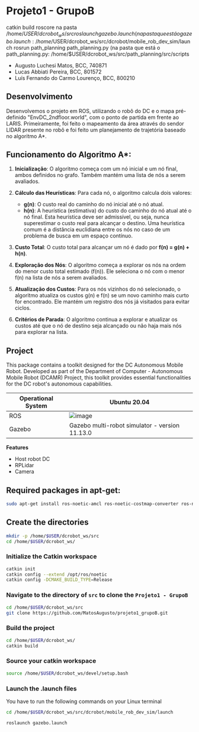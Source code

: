 # Projeto1 - GrupoB

catkin build
roscore na pasta /home/$USER/dcrobot_ws/src
roslaunch gazebo.launch (na pasta que está o gazebo.launch: /home/$USER/dcrobot_ws/src/dcrobot/mobile_rob_dev_sim/launch
rosrun path_planning path_planning.py (na pasta que está o path_planning.py: /home/$USER/dcrobot_ws/src/path_planning/src/scripts

- Augusto Luchesi Matos, BCC, 740871
- Lucas Abbiati Pereira, BCC, 801572
- Luís Fernando do Carmo Lourenço, BCC, 800210

 ## Desenvolvimento 
 Desenvolvemos o projeto em ROS, utilizando o robô do DC e o mapa pré-definido "EnvDC_2ndfloor.world", com o ponto de partida em frente ao LARIS.
 Primeiramente, foi feito o mapeamento da área através do sendor LIDAR presente no robô e foi feito um planejamento de trajetória baseado no algoritmo A*.
 
 ## Funcionamento do Algoritmo A*:

1. **Inicialização**: O algoritmo começa com um nó inicial e um nó final, ambos definidos no grafo. Também mantém uma lista de nós a serem avaliados.

2. **Cálculo das Heurísticas**: Para cada nó, o algoritmo calcula dois valores:
   - **g(n)**: O custo real do caminho do nó inicial até o nó atual.
   - **h(n)**: A heurística (estimativa) do custo do caminho do nó atual até o nó final. Esta heurística deve ser admissível, ou seja, nunca superestimar o custo real para alcançar o destino. Uma heurística comum é a distância euclidiana entre os nós no caso de um problema de busca em um espaço contínuo.

3. **Custo Total**: O custo total para alcançar um nó é dado por **f(n) = g(n) + h(n)**.

4. **Exploração dos Nós**: O algoritmo começa a explorar os nós na ordem do menor custo total estimado (f(n)). Ele seleciona o nó com o menor f(n) na lista de nós a serem avaliados.

5. **Atualização dos Custos**: Para os nós vizinhos do nó selecionado, o algoritmo atualiza os custos g(n) e f(n) se um novo caminho mais curto for encontrado. Ele mantém um registro dos nós já visitados para evitar ciclos.

6. **Critérios de Parada**: O algoritmo continua a explorar e atualizar os custos até que o nó de destino seja alcançado ou não haja mais nós para explorar na lista.



## Project

This package contains a toolkit designed for the DC Autonomous Mobile Robot. Developed as part of the Department of Computer - Autonomous Mobile Robot (DCAMR) Project, this toolkit provides essential functionalities for the DC robot's autonomous capabilities.

 
| Operational System          	|  Ubuntu 20.04        	|
| ---------------------------- | ------------------------ |
| ROS                        	| ![image](https://user-images.githubusercontent.com/74054598/149457205-fd48db89-0658-4511-af36-bcd8662562da.png)|
| Gazebo   	              	| Gazebo multi-robot simulator - version 11.13.0 	|

**Features**
   - Host robot DC
   - RPLidar
   - Camera


## Required packages in apt-get:

```bash
sudo apt-get install ros-noetic-amcl ros-noetic-costmap-converter ros-noetic-depthimage-to-laserscan ros-noetic-dynamic-reconfigure ros-noetic-ddynamic-reconfigure ros-noetic-ddynamic-reconfigure-dbgsym ros-noetic-ddynamic-reconfigure-python ros-noetic-geometry2 ros-noetic-hector-slam ros-noetic-hector-gazebo-plugins ros-noetic-move-base ros-noetic-move-base-flex ros-noetic-navigation ros-noetic-openslam-gmapping ros-noetic-rplidar-ros ros-noetic-slam-gmapping ros-noetic-spatio-temporal-voxel-layer ros-noetic-teb-local-planner ros-noetic-teleop-twist-keyboard ros-noetic-teleop-twist-joy ros-noetic-urg-node ros-noetic-rtabmap ros-noetic-rtabmap-ros ros-noetic-octomap ros-noetic-octomap-ros ros-noetic-octomap-rviz-plugins ros-noetic-octomap-server ros-noetic-octovis ros-noetic-imu-filter-madgwick ros-noetic-robot-localization ros-noetic-robot-pose-ekf ros-noetic-pointcloud-to-laserscan ros-noetic-rosbridge-server ros-noetic-map-server ros-noetic-realsense2-camera ros-noetic-realsense2-description ros-noetic-cmake-modules ros-noetic-velodyne-gazebo-plugins ros-noetic-ompl ros-noetic-navfn ros-noetic-dwa-local-planner ros-noetic-global-planner ros-noetic-costmap-2d ros-noetic-robot-self-filter ros-noetic-ros-numpy ros-noetic-pcl-ros ros-noetic-pcl-conversions ros-noetic-grid-map-costmap-2d ros-noetic-grid-map-ros ros-noetic-grid-map-filters ros-noetic-grid-map-visualization ros-noetic-tf2-tools pcl-tools
```

## Create the directories

```bash
mkdir -p /home/$USER/dcrobot_ws/src
cd /home/$USER/dcrobot_ws/
```


### Initialize the Catkin workspace
```bash
catkin init
catkin config --extend /opt/ros/noetic
catkin config -DCMAKE_BUILD_TYPE=Release
```

### Navigate to the directory of `src` to clone the `Projeto1 - GrupoB`

```bash
cd /home/$USER/dcrobot_ws/src
git clone https://github.com/MatosAugusto/projeto1_grupoB.git
```

### Build the project
```bash
cd /home/$USER/dcrobot_ws/
catkin build
```

### Source your catkin workspace
```bash
source /home/$USER/dcrobot_ws/devel/setup.bash
```

### Launch the .launch files 

You have to run the following commands on your Linux terminal

```bash
cd /home/$USER/dcrobot_ws/src/dcrobot/mobile_rob_dev_sim/launch

roslaunch gazebo.launch
```
